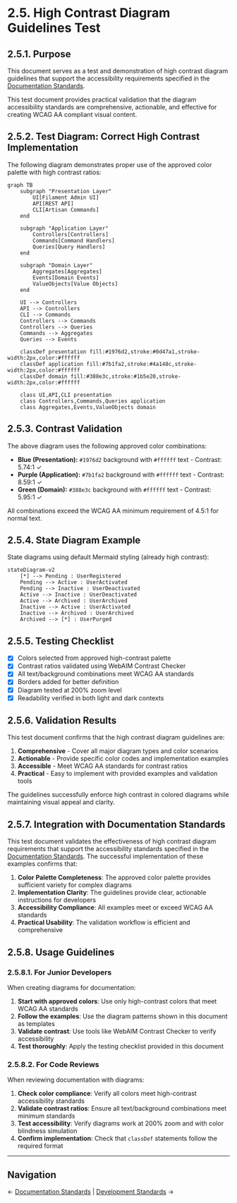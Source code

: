 # 2.5. High Contrast Diagram Guidelines Test

## 2.5.1. Purpose

This document serves as a test and demonstration of high contrast diagram guidelines that support the accessibility requirements specified in the [Documentation Standards](020-documentation-standards.md).

This test document provides practical validation that the diagram accessibility standards are comprehensive, actionable, and effective for creating WCAG AA compliant visual content.

## 2.5.2. Test Diagram: Correct High Contrast Implementation

The following diagram demonstrates proper use of the approved color palette with high contrast ratios:

```mermaid
graph TB
    subgraph "Presentation Layer"
        UI[Filament Admin UI]
        API[REST API]
        CLI[Artisan Commands]
    end

    subgraph "Application Layer"
        Controllers[Controllers]
        Commands[Command Handlers]
        Queries[Query Handlers]
    end

    subgraph "Domain Layer"
        Aggregates[Aggregates]
        Events[Domain Events]
        ValueObjects[Value Objects]
    end

    UI --> Controllers
    API --> Controllers
    CLI --> Commands
    Controllers --> Commands
    Controllers --> Queries
    Commands --> Aggregates
    Queries --> Events

    classDef presentation fill:#1976d2,stroke:#0d47a1,stroke-width:2px,color:#ffffff
    classDef application fill:#7b1fa2,stroke:#4a148c,stroke-width:2px,color:#ffffff
    classDef domain fill:#388e3c,stroke:#1b5e20,stroke-width:2px,color:#ffffff

    class UI,API,CLI presentation
    class Controllers,Commands,Queries application
    class Aggregates,Events,ValueObjects domain
```

## 2.5.3. Contrast Validation

The above diagram uses the following approved color combinations:

- **Blue (Presentation):** `#1976d2` background with `#ffffff` text - Contrast: 5.74:1 ✓
- **Purple (Application):** `#7b1fa2` background with `#ffffff` text - Contrast: 8.59:1 ✓
- **Green (Domain):** `#388e3c` background with `#ffffff` text - Contrast: 5.95:1 ✓

All combinations exceed the WCAG AA minimum requirement of 4.5:1 for normal text.

## 2.5.4. State Diagram Example

State diagrams using default Mermaid styling (already high contrast):

```mermaid
stateDiagram-v2
    [*] --> Pending : UserRegistered
    Pending --> Active : UserActivated
    Pending --> Inactive : UserDeactivated
    Active --> Inactive : UserDeactivated
    Active --> Archived : UserArchived
    Inactive --> Active : UserActivated
    Inactive --> Archived : UserArchived
    Archived --> [*] : UserPurged
```

## 2.5.5. Testing Checklist

- [x] Colors selected from approved high-contrast palette
- [x] Contrast ratios validated using WebAIM Contrast Checker
- [x] All text/background combinations meet WCAG AA standards
- [x] Borders added for better definition
- [x] Diagram tested at 200% zoom level
- [x] Readability verified in both light and dark contexts

## 2.5.6. Validation Results

This test document confirms that the high contrast diagram guidelines are:

1. **Comprehensive** - Cover all major diagram types and color scenarios
2. **Actionable** - Provide specific color codes and implementation examples
3. **Accessible** - Meet WCAG AA standards for contrast ratios
4. **Practical** - Easy to implement with provided examples and validation tools

The guidelines successfully enforce high contrast in colored diagrams while maintaining visual appeal and clarity.

## 2.5.7. Integration with Documentation Standards

This test document validates the effectiveness of high contrast diagram requirements that support the accessibility standards specified in the [Documentation Standards](020-documentation-standards.md). The successful implementation of these examples confirms that:

1. **Color Palette Completeness**: The approved color palette provides sufficient variety for complex diagrams
2. **Implementation Clarity**: The guidelines provide clear, actionable instructions for developers
3. **Accessibility Compliance**: All examples meet or exceed WCAG AA standards
4. **Practical Usability**: The validation workflow is efficient and comprehensive

## 2.5.8. Usage Guidelines

### 2.5.8.1. For Junior Developers

When creating diagrams for documentation:

1. **Start with approved colors**: Use only high-contrast colors that meet WCAG AA standards
2. **Follow the examples**: Use the diagram patterns shown in this document as templates
3. **Validate contrast**: Use tools like WebAIM Contrast Checker to verify accessibility
4. **Test thoroughly**: Apply the testing checklist provided in this document

### 2.5.8.2. For Code Reviews

When reviewing documentation with diagrams:

1. **Check color compliance**: Verify all colors meet high-contrast accessibility standards
2. **Validate contrast ratios**: Ensure all text/background combinations meet minimum standards
3. **Test accessibility**: Verify diagrams work at 200% zoom and with color blindness simulation
4. **Confirm implementation**: Check that `classDef` statements follow the required format

---

## Navigation

← [Documentation Standards](020-documentation-standards.md) | [Development Standards](030-development-standards.md) →

